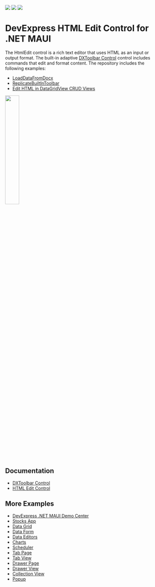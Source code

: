 <!-- default badges list -->
![](https://img.shields.io/endpoint?url=https://codecentral.devexpress.com/api/v1/VersionRange/719923604/23.2.3%2B)
[![](https://img.shields.io/badge/Open_in_DevExpress_Support_Center-FF7200?style=flat-square&logo=DevExpress&logoColor=white)](https://supportcenter.devexpress.com/ticket/details/T1201436)
[![](https://img.shields.io/badge/📖_How_to_use_DevExpress_Examples-e9f6fc?style=flat-square)](https://docs.devexpress.com/GeneralInformation/403183)
<!-- default badges end -->
# DevExpress HTML Edit Control for .NET MAUI

The HtmlEdit control is a rich text editor that uses HTML as an input or output format. The built-in adaptive [DXToolbar Control](https://docs.devexpress.com/MAUI/404604/dialogs-menu-and-navigation/toolbar/toolbar-overview?v=23.2) control includes commands that edit and format content. The repository includes the following examples:

* [LoadDataFromDocx](CS/LoadDataFromDocx/README.md)
* [ReplicateBuiltInToolbar](CS/ReplicateBuiltInToolbar/README.md)
* [Edit HTML in DataGridView CRUD Views](CS/PropertyDescription/Readme.md)

<img src="https://docs.devexpress.com/MAUI/images/html-edit/html-edit-overview.png?v=23.2" width="30%"/>


## Documentation

- [DXToolbar Control](https://docs.devexpress.com/MAUI/404604/dialogs-menu-and-navigation/toolbar/toolbar-overview?v=23.2)
- [HTML Edit Control](https://docs.devexpress.com/MAUI/404635/html-edit/html-edit?v=23.2)

## More Examples

* [DevExpress .NET MAUI Demo Center](https://github.com/DevExpress-Examples/maui-demo-app)
* [Stocks App](https://github.com/DevExpress-Examples/maui-stocks-mini)
* [Data Grid](https://github.com/DevExpress-Examples/maui-data-grid-get-started)
* [Data Form](https://github.com/DevExpress-Examples/maui-data-form-get-started)
* [Data Editors](https://github.com/DevExpress-Examples/maui-editors-get-started)
* [Charts](https://github.com/DevExpress-Examples/maui-charts)
* [Scheduler](https://github.com/DevExpress-Examples/maui-scheduler-get-started)
* [Tab Page](https://github.com/DevExpress-Examples/maui-tab-page-get-started)
* [Tab View](https://github.com/DevExpress-Examples/maui-tab-view-get-started)
* [Drawer Page](https://github.com/DevExpress-Examples/maui-drawer-page-get-started)
* [Drawer View](https://github.com/DevExpress-Examples/maui-drawer-view-get-started)
* [Collection View](https://github.com/DevExpress-Examples/maui-collection-view-get-started)
* [Popup](https://github.com/DevExpress-Examples/maui-popup-get-started)
